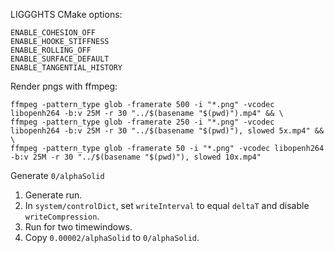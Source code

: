 LIGGGHTS CMake options:
```
ENABLE_COHESION_OFF
ENABLE_HOOKE_STIFFNESS
ENABLE_ROLLING_OFF
ENABLE_SURFACE_DEFAULT
ENABLE_TANGENTIAL_HISTORY
```

Render pngs with ffmpeg:
```shell
ffmpeg -pattern_type glob -framerate 500 -i "*.png" -vcodec libopenh264 -b:v 25M -r 30 "../$(basename "$(pwd)").mp4" && \
ffmpeg -pattern_type glob -framerate 250 -i "*.png" -vcodec libopenh264 -b:v 25M -r 30 "../$(basename "$(pwd)"), slowed 5x.mp4" && \
ffmpeg -pattern_type glob -framerate 50 -i "*.png" -vcodec libopenh264 -b:v 25M -r 30 "../$(basename "$(pwd)"), slowed 10x.mp4"
```


Generate `0/alphaSolid`
1. Generate run.
2. In `system/controlDict`, set `writeInterval` to equal `deltaT` and disable `writeCompression`.
3. Run for two timewindows.
4. Copy `0.00002/alphaSolid` to `0/alphaSolid`.
